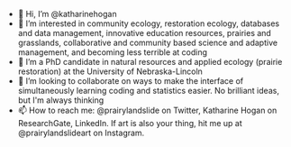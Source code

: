- 👋 Hi, I’m @katharinehogan
- 👀 I’m interested in community ecology, restoration ecology, databases and data management, innovative education resources, prairies and grasslands, collaborative and community based science and adaptive management, and becoming less terrible at coding
- 🌱 I’m a PhD candidate in natural resources and applied ecology (prairie restoration) at the University of Nebraska-Lincoln
- 💞️ I’m looking to collaborate on ways to make the interface of simultaneously learning coding and statistics easier. No brilliant ideas, but I'm always thinking 
- 📫 How to reach me: @prairylandslide on Twitter, Katharine Hogan on ResearchGate, LinkedIn. If art is also your thing, hit me up at @prairylandslideart on Instagram. 

<!---
katharinehogan/katharinehogan is a ✨ special ✨ repository because its `README.md` (this file) appears on your GitHub profile.
You can click the Preview link to take a look at your changes.
--->
